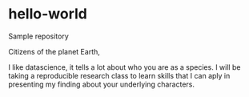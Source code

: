 # hello-world
Sample repository

Citizens of the planet Earth,

I like datascience, it tells a lot about who you are as a species.
I will be taking a reproducible research class to learn skills that I can aply in presenting my finding about your underlying characters.
